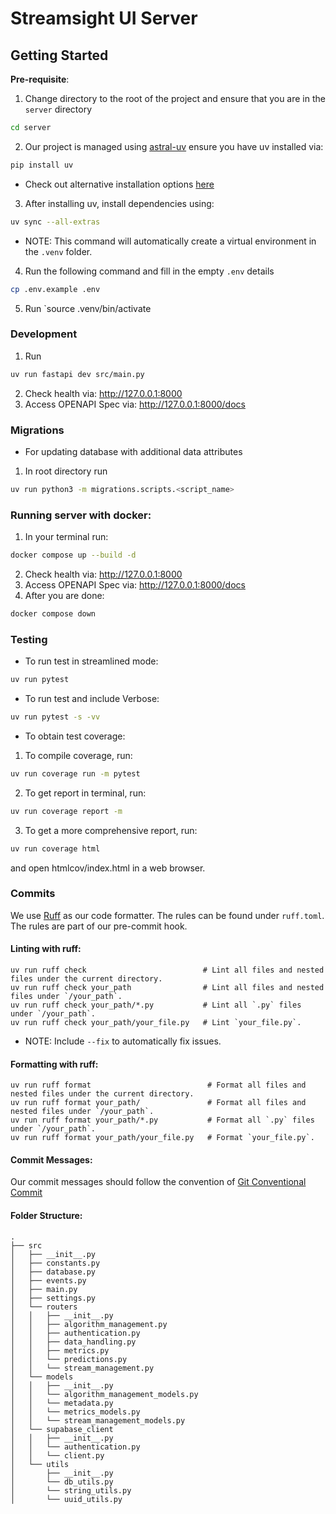 # Streamsight UI Server

## Getting Started

**Pre-requisite**:
1. Change directory to the root of the project and ensure that you are in the `server` directory
```bash
cd server
```
2. Our project is managed using [astral-uv](https://docs.astral.sh/uv/) ensure you have uv installed via:
```bash
pip install uv
```
- Check out alternative installation options [here](https://docs.astral.sh/uv/getting-started/installation/)
3. After installing uv, install dependencies using:
```bash
uv sync --all-extras
```
- NOTE: This command will automatically create a virtual environment in the `.venv` folder.
4. Run the following command and fill in the empty `.env` details
```bash
cp .env.example .env
```
5. Run `source .venv/bin/activate

### Development
1. Run
```bash
uv run fastapi dev src/main.py
```
2. Check health via: http://127.0.0.1:8000
3. Access OPENAPI Spec via: http://127.0.0.1:8000/docs

### Migrations
- For updating database with additional data attributes
1. In root directory run 
```bash
uv run python3 -m migrations.scripts.<script_name>
```

### Running server with docker:
1. In your terminal run:
```bash
docker compose up --build -d
```
2. Check health via: http://127.0.0.1:8000
3. Access OPENAPI Spec via: http://127.0.0.1:8000/docs
4. After you are done:
```bash
docker compose down
```

### Testing
* To run test in streamlined mode:
```bash
uv run pytest
```

* To run test and include Verbose:
```bash
uv run pytest -s -vv
```
* To obtain test coverage:
1. To compile coverage, run:
```bash
uv run coverage run -m pytest
```
2. To get report in terminal, run:
```bash
uv run coverage report -m
```
3. To get a more comprehensive report, run:
```bash
uv run coverage html
```
and open htmlcov/index.html in a web browser.

### Commits
We use [Ruff](https://github.com/astral-sh/ruff) as our code formatter.
The rules can be found under `ruff.toml`. The rules are part of our pre-commit hook.

#### Linting with ruff:
```
uv run ruff check                          # Lint all files and nested files under the current directory.
uv run ruff check your_path                # Lint all files and nested files under `/your_path`.
uv run ruff check your_path/*.py           # Lint all `.py` files under `/your_path`.
uv run ruff check your_path/your_file.py   # Lint `your_file.py`.
```
- NOTE: Include `--fix` to automatically fix issues.

#### Formatting with ruff:
```
uv run ruff format                          # Format all files and nested files under the current directory.
uv run ruff format your_path/               # Format all files and nested files under `/your_path`.
uv run ruff format your_path/*.py           # Format all `.py` files under `/your_path`.
uv run ruff format your_path/your_file.py   # Format `your_file.py`.
```


#### Commit Messages:
Our commit messages should follow the convention of [Git Conventional Commit](https://www.conventionalcommits.org/en/v1.0.0/)


#### Folder Structure:
```
.
├── src
│   ├── __init__.py
│   ├── constants.py
│   ├── database.py
│   ├── events.py
│   ├── main.py
│   ├── settings.py
│   └── routers
│   │   ├── __init__.py
│   │   ├── algorithm_management.py
│   │   ├── authentication.py
│   │   ├── data_handling.py
│   │   ├── metrics.py
│   │   └── predictions.py
│   │   └── stream_management.py
│   └── models
│   │   ├── __init__.py
│   │   └── algorithm_management_models.py
│   │   └── metadata.py
│   │   └── metrics_models.py
│   │   └── stream_management_models.py
│   └── supabase_client
│   │   ├── __init__.py
│   │   └── authentication.py
│   │   └── client.py
│   └── utils
│       ├── __init__.py
│       └── db_utils.py
│       └── string_utils.py
│       └── uuid_utils.py
```
